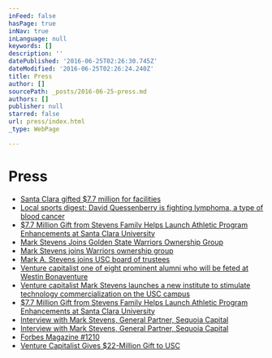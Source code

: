 ```yaml
---
inFeed: false
hasPage: true
inNav: true
inLanguage: null
keywords: []
description: ''
datePublished: '2016-06-25T02:26:30.745Z'
dateModified: '2016-06-25T02:26:24.240Z'
title: Press
author: []
sourcePath: _posts/2016-06-25-press.md
authors: []
publisher: null
starred: false
url: press/index.html
_type: WebPage

---
```

# Press

* [Santa Clara gifted $7.7 million for facilities][0]
* [Local sports digest: David Quessenberry is fighting lymphoma, a type of blood cancer][1]
* [$7.7 Million Gift from Stevens Family Helps Launch Athletic Program Enhancements at Santa Clara University][2]
* [Mark Stevens Joins Golden State Warriors Ownership Group][3]
* [Mark Stevens joins Warriors ownership group][4]
* [Mark A. Stevens joins USC board of trustees][5]
* [Venture capitalist one of eight prominent alumni who will be feted at Westin Bonaventure][6]
* [Venture capitalist Mark Stevens launches a new institute to stimulate technology commercialization on the USC campus][7]
* [$7.7 Million Gift from Stevens Family Helps Launch Athletic Program Enhancements at Santa Clara University][8]
* [Interview with Mark Stevens, General Partner, Sequoia Capital][9]
* [Interview with Mark Stevens, General Partner, Sequoia Capital][9]
* [Forbes Magazine \#1210][10]
* [Venture Capitalist Gives $22-Million Gift to USC][11]

[0]: http://www.socceramerica.com/article/58667/santa-clara-gifted-77-million-for-facilities.html
[1]: http://www.mercurynews.com/sports/ci_25939994/local-sports-digest-david-quessenberry-is-fighting-lymphoma
[2]: http://finance.yahoo.com/news/7-7-million-gift-stevens-221700801.html;_ylt=A0SO8zj.nJhTrjcAijhXNyoA;_ylu=X3oDMTEzOGVmMjRoBHNlYwNzcgRwb3MDMQRjb2xvA2dxMQR2dGlkA1NNRTQyMV8x
[3]: http://www.nba.com/warriors/news/mark-stevens-joins-ownership-group
[4]: http://www.csnbayarea.com/basketball-golden-state-warriors/mark-stevens-joins-warriors-ownership-group
[5]: http://www.usc.edu/uscnews/stories/6441.html
[6]: http://engineering.usc.edu/news/news/2009/usc-alumni-association.htm
[7]: http://viterbi.usc.edu/news/news/2004/2004_11_11_stevens.htm
[8]: http://www.scu.edu/news/releases/release.cfm?c=19900
[9]: http://www.socaltech.com/interview_with_mark_stevens,_general_partner,_sequoia_capital/s-0008347.html
[10]: http://www.forbes.com/profile/mark-stevens/
[11]: http://articles.latimes.com/2004/nov/13/local/me-briefs13.2